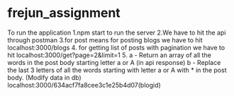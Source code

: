 # frejun_assignment

To run the application
1.npm start to run the server
2.We have to hit the api through postman 
3.for post means for posting blogs we have to hit localhost:3000/blogs
4. for getting list of posts with pagination we have to hit localhost:3000/get?page=2&limit=1
5.
a - Return an array of all the words in the post body starting letter a or A (in api
response)
b - Replace the last 3 letters of all the words starting with letter a or A with * in the post
body. (Modify data in db)   localhost:3000/634acf7fa8cee3c1e25b4d07(blogid)
